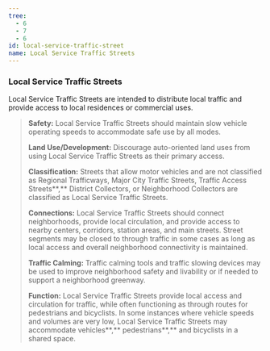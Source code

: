 ```yaml
---
tree:
  - 6
  - 7
  - 6
id: local-service-traffic-street
name: Local Service Traffic Streets
---
```

### Local Service Traffic Streets

Local Service Traffic Streets are intended to distribute local traffic and provide access to local residences or commercial uses.

> **Safety:** Local Service Traffic Streets should maintain slow vehicle operating speeds to accommodate safe use by all modes.
>
> **Land Use/Development:** Discourage auto-oriented land uses from using Local Service Traffic Streets as their primary access.
>
> **Classification:** Streets that allow motor vehicles and are not classified as Regional Trafficways, Major City Traffic Streets, Traffic Access Streets**,** District Collectors, or Neighborhood Collectors are classified as Local Service Traffic Streets.
>
> **Connections:** Local Service Traffic Streets should connect neighborhoods, provide local circulation, and provide access to nearby centers, corridors, station areas, and main streets. Street segments may be closed to through traffic in some cases as long as local access and overall neighborhood connectivity is maintained.
>
> **Traffic Calming:** Traffic calming tools and traffic slowing devices may be used to improve neighborhood safety and livability or if needed to support a neighborhood greenway.
>
> **Function:** Local Service Traffic Streets provide local access and circulation for traffic, while often functioning as through routes for pedestrians and bicyclists. In some instances where vehicle speeds and volumes are very low, Local Service Traffic Streets may accommodate vehicles**,** pedestrians**,** and bicyclists in a shared space.
